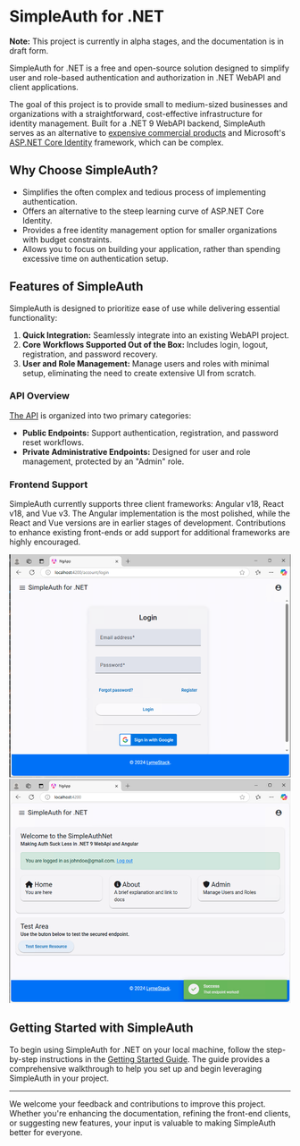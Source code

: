 # SimpleAuth for .NET

**Note:** This project is currently in alpha stages, and the documentation is in draft form.

SimpleAuth for .NET is a free and open-source solution designed to simplify user and role-based authentication and authorization in .NET WebAPI and client applications.

The goal of this project is to provide small to medium-sized businesses and organizations with a straightforward, cost-effective infrastructure for identity management. Built for a .NET 9 WebAPI backend, SimpleAuth serves as an alternative to [expensive commercial products](./documentation/background.md#other-commercial-providers) and Microsoft's [ASP.NET Core Identity](https://learn.microsoft.com/en-us/aspnet/core/security/authentication/identity) framework, which can be complex.

## Why Choose SimpleAuth?

- Simplifies the often complex and tedious process of implementing authentication.
- Offers an alternative to the steep learning curve of ASP.NET Core Identity.
- Provides a free identity management option for smaller organizations with budget constraints.
- Allows you to focus on building your application, rather than spending excessive time on authentication setup.

## Features of SimpleAuth

SimpleAuth is designed to prioritize ease of use while delivering essential functionality:

1. **Quick Integration:** Seamlessly integrate into an existing WebAPI project.
2. **Core Workflows Supported Out of the Box:** Includes login, logout, registration, and password recovery.
3. **User and Role Management:** Manage users and roles with minimal setup, eliminating the need to create extensive UI from scratch.

### API Overview

[The API](./documentation/api.md) is organized into two primary categories:

- **Public Endpoints:** Support authentication, registration, and password reset workflows.
- **Private Administrative Endpoints:** Designed for user and role management, protected by an "Admin" role.

### Frontend Support

SimpleAuth currently supports three client frameworks: Angular v18, React v18, and Vue v3. The Angular implementation is the most polished, while the React and Vue versions are in earlier stages of development. Contributions to enhance existing front-ends or add support for additional frameworks are highly encouraged.

![Screenshot 1](./documentation/images/login.png)
![Screenshot 2](./documentation/images/logged-in.png)

## Getting Started with SimpleAuth

To begin using SimpleAuth for .NET on your local machine, follow the step-by-step instructions in the [Getting Started Guide](./documentation/index.md). The guide provides a comprehensive walkthrough to help you set up and begin leveraging SimpleAuth in your project.

---

We welcome your feedback and contributions to improve this project. Whether you're enhancing the documentation, refining the front-end clients, or suggesting new features, your input is valuable to making SimpleAuth better for everyone.
